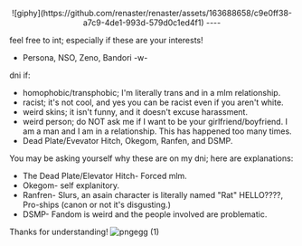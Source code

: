 <p align="center">
  ![giphy](https://github.com/renaster/renaster/assets/163688658/c9e0ff38-a7c9-4de1-993d-579d0c1ed4f1)
----

feel free to int; especially if these are your interests!
- Persona, NSO, Zeno, Bandori -w-

dni if:
- homophobic/transphobic; I'm literally trans and in a mlm relationship.
- racist; it's not cool, and yes you can be racist even if you aren't white.
- weird skins; it isn't funny, and it doesn't excuse harassment.
- weird person; do NOT ask me if I want to be your girlfriend/boyfriend. I am a man and I am in a relationship. This has happened too many times.
- Dead Plate/Evevator Hitch, Okegom, Ranfen, and DSMP.

You may be asking yourself why these are on my dni; here are explanations:
- The Dead Plate/Elevator Hitch- Forced mlm.
- Okegom- self explanitory.
- Ranfren- Slurs, an asain character is literally named "Rat" HELLO????, Pro-ships (canon or not it's disgusting.)
- DSMP- Fandom is weird and the people involved are problematic.

Thanks for understanding!
![pngegg (1)](https://github.com/renaster/renaster/assets/163688658/9044048a-b86c-4fdc-912d-136b8d9ab870)


